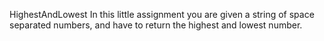 HighestAndLowest
In this little assignment you are given a string of space separated numbers, and have to return the highest and lowest number.
